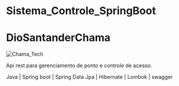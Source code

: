 
# Sistema_Controle_SpringBoot

# DioSantanderChama

![Chama_Tech](https://user-images.githubusercontent.com/66983974/123709550-a6561580-d843-11eb-9e5b-3eb57cee0052.jpg)


Api rest para gerenciamento de ponto e controle de acesso.

Java | Spring boot | Spring Data Jpa | Hibernate | Lombok | swagger
